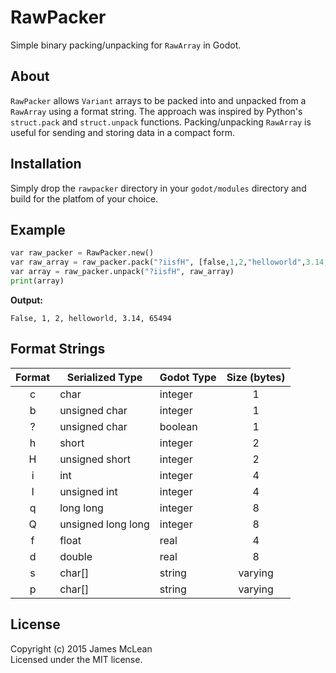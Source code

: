 # RawPacker

Simple binary packing/unpacking for `RawArray` in Godot.

## About

`RawPacker` allows `Variant` arrays to be packed into and unpacked from a `RawArray` using a format string. The approach was inspired by Python's `struct.pack` and `struct.unpack` functions.
Packing/unpacking `RawArray` is useful for sending and storing data in a compact form.

## Installation

Simply drop the `rawpacker` directory in your `godot/modules` directory and build for the platfom of your choice.

## Example

```python
var raw_packer = RawPacker.new()
var raw_array = raw_packer.pack("?iisfH", [false,1,2,"helloworld",3.14,-42])
var array = raw_packer.unpack("?iisfH", raw_array)
print(array)
```

**Output:**
```
False, 1, 2, helloworld, 3.14, 65494
```

## Format Strings

| Format | Serialized Type    | Godot Type | Size (bytes) |
|:------:|--------------------|------------|:------------:|
| c      | char               | integer    | 1            |
| b      | unsigned char      | integer    | 1            |
| ?      | unsigned char      | boolean    | 1            |
| h      | short              | integer    | 2            |
| H      | unsigned short     | integer    | 2            |
| i      | int                | integer    | 4            |
| I      | unsigned int       | integer    | 4            |
| q      | long long          | integer    | 8            |
| Q      | unsigned long long | integer    | 8            |
| f      | float              | real       | 4            |
| d      | double             | real       | 8            |
| s      | char[]             | string     | varying      |
| p      | char[]             | string     | varying      |

## License
Copyright (c) 2015 James McLean  
Licensed under the MIT license.
